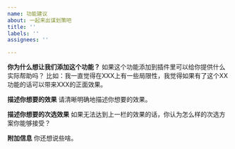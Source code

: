 ```yaml
---
name: 功能建议
about: 一起来出谋划策吧
title: ''
labels: ''
assignees: ''

---
```


**你为什么想让我们添加这个功能？**
如果这个功能添加到插件里可以给你提供什么实际帮助吗？
比如：我一直觉得在XXX上有一些局限性，我觉得如果有了这个XX功能的话可以带来XXX的正面效果。

**描述你想要的效果**
请清晰明确地描述你想要的效果。

**描述你想要的次选效果**
如果无法达到上一栏的效果的话，你认为怎么样的次选方案你能够接受？

**附加信息**
你还想说些啥。
